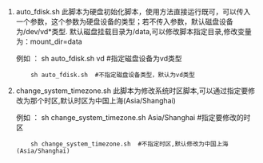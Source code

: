 
1. auto_fdisk.sh 此脚本为硬盘初始化脚本，使用方法直接运行既可，可以传入一个参数，这个参数为硬盘设备的类型；若不传入参数，默认磁盘设备为/dev/vd*类型.
   默认磁盘挂载目录为/data,可以修改脚本指定目录,修改变量为：mount_dir=data
  
   例如 ： sh auto_fdisk.sh  vd  #指定磁盘设备为vd类型
         
           sh auto_fdisk.sh  #不指定磁盘设备类型，默认为vd类型
   
2. change_system_timezone.sh 此脚本为修改系统时区脚本,可以通过指定要修改为那个时区,默认时区为中国上海(Asia/Shanghai)

   例如 ： sh change_system_timezone.sh  Asia/Shanghai #指定要修改的时区
          
           sh change_system_timezone.sh  #不指定时区,默认修改为中国上海(Asia/Shanghai)
